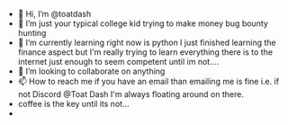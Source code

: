 - 👋 Hi, I’m @toatdash
- 👀 I’m just your typical college kid trying to make money bug bounty hunting
- 🌱 I’m currently learning right now is python I just finished learning the finance aspect but I'm really trying to learn everything there is to the internet just enough to seem competent until im not.... 
- 💞️ I’m looking to collaborate on anything 
- 📫 How to reach me if you have an email than emailing me is fine i.e. if not Discord @Toat Dash I'm always floating around on there.
- coffee is the key until its not...
- 

<!---
toatdash/toatdash is a ✨ special ✨ repository because its `README.md` (this file) appears on your GitHub profile.
You can click the Preview link to take a look at your changes.
--->
